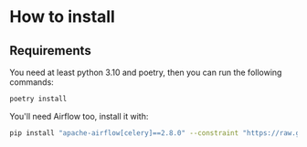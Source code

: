 # How to install

## Requirements

You need at least python 3.10 and poetry, then you can run the following commands:

```sh
poetry install
```
 You'll need Airflow too, install it with:
```sh
pip install "apache-airflow[celery]==2.8.0" --constraint "https://raw.githubusercontent.com/apache/airflow/constraints-2.8.0/constraints-3.10.txt"
```
